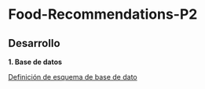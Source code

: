 # Food-Recommendations-P2


## Desarrollo

**1. Base de datos**

[Definición de esquema de base de dato](https://github.com/angcoder-c/Food-Recommendations-P2/blob/main/db/docs.md)
